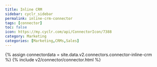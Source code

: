 ```yaml
---
title: Inline CRM
sidebar: cyclr_sidebar
permalink: inline-crm-connector
tags: [connector]
toc: false
icon: https://my.cyclr.com/api/ConnectorIcon/7388
category: Marketing
categories: [Marketing,CRMs,Sales]
---
```

{% assign connectordata = site.data.v2.connectors.connector-inline-crm %}
{% include v2/connector/connector.html %}	